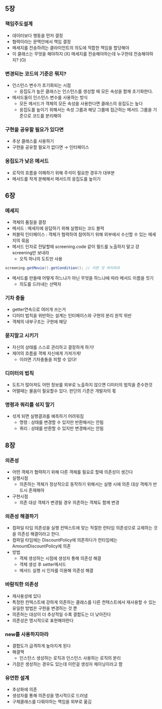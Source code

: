## 5장

### 책임주도설계

- 데이터보다 행동을 먼저 결정
- 협력이라는 문맥안에서 책임 결정
- 메세지를 전송하려는 클라이언트의 의도에 적합한 책임을 할당해야
- 이 클래스는 무엇을 해야하지 (X) 메세지를 전송해야하는데 누구한테 전송해야하지? (O)

### 변경되는 코드의 기준은 뭐지?

- 인스턴스 변수가 초기화되는 시점
  - 응집도가 높은 클래스는 인스턴스를 생성할 때 모든 속성을 함께 초기화한다.
- 메서드들이 인스턴스 변수를 사용하는 방식
  - 모든 메서드가 객체의 모든 속성을 사용한다면 클래스의 응집도는 높다
  - 응집도를 높이기 위해서는 속성 그룹과 해당 그룹에 접근하는 메서드 그룹을 기준으로 코드를 분리해야

### 구현을 공유할 필요가 있다면

- 추상 클래스를 사용하기
- 구현을 공유할 필요가 없다면 → 인터페이스

### 응집도가 낮은 메서드

- 로직의 흐름을 이해하기 위해 주석이 필요한 경우가 대부분
- 메서드를 작게 분해해서 메서드의 응집도를 높이기

## 6장

### 메세지

- 객체의 품질을 결정
- 메서드 : 메세지에 응답하기 위해 실행되는 코드 블럭
- 퍼블릭 인터페이스 : 객체가 협력하여 참여하기 위해 외부에서 수신할 수 있는 메세지의 묶음
- 메서드 인자로 전달할때 screening.code 같이 필드를 노출하지 말고 걍 screening만 보내라
  - 오직 하나의 도트만 사용

```java
screening.getMovie().getCondition(); // 이딴 짓 하지마라
```

- 메서드를 만들때 어떻게 하느냐가 아닌 무엇을 하느냐에 따라 메서드 이름을 짓기
  - 의도를 드러내는 선택자

### 기차 충돌

- getter연속으로 여러개 쓰는거
- 디미터 법칙을 위반하는 설계는 인터페이스와 구현의 분리 원칙 위반
- 객체의 내부구조는 구현에 해당

### 묻지말고 시키기

- 자신의 상태를 스스로 관리하고 결정하게 하기!
- 제어의 흐름을 객체 자신에게 가져가게!
  - 이러면 기차충돌을 피할 수 있다!

### 디미터의 법칙

- 도트가 많아져도 어떤 정보를 외부로 노출하지 않으면 디미터의 법칙을 준수한것
- 어떨때는 물음이 필요할수 있다. 판단의 기준은 개발자의 몫

### 명령과 쿼리를 섞지 말기

- 섞게 되면 실행결과를 예측하기 어려워짐
  - 명령 : 상태를 변경할 수 있지만 반환해서는 안됨
  - 쿼리 : 상태를 반환할 수 있지만 변경해서는 안됨

## 8장

### 의존성

- 어떤 객체가 협력하기 위해 다른 객체를 필요로 할때 의존성이 생긴다
- 실행시점
  - 의존하는 객체가 정상적으로 동작하기 위해서는 실행 시에 의존 대상 객체가 반드시 존재해야
- 구현시점
  - 의존 대상 객체가 변경될 경우 의존하는 객체도 함께 변경

### 의존성 해결하기

- 컴파일 타임 의존성을 실행 컨텍스트에 맞는 적절한 런타임 의존성으로 교체하는 것을 의존성 해결이라고 한다.
- 컴파일 타임에는 DiscountPolicy에 의존하다가 런타임에는 AmountDiscountPolicy에 의존
- 방법
  - 객체 생성하는 시점에 생성자 통해 의존성 해결
  - 객체 생성 후 setter메서드
  - 메서드 실행 시 인자를 이용해 의존성 해결

### 바람직한 의존성

- 재사용성에 있다
- 특정한 컨텍스트에 강하게 의존하는 클래스를 다른 컨텍스트에서 재사용할 수 있는 유일한 방법은 구현을 변경하는 것 뿐
- 의존하는 대상이 더 추상적일 수록 결합도는 더 낮아진다
- 의존성은 명시적으로 표현해야한다

### new를 사용하지마라

- 결합도가 급격하게 높아지게 된다
- 해결책
  - 인스턴스 생성하는 로직과 인스턴스 사용하는 로직의 분리
- 가끔은 생성하는 경우도 있는데 이런걸 생성자 체이닝이라고 함

### 유연한 설계

- 추상화에 의존
- 생성자를 통해 의존성을 명시적으로 드러냄
- 구체클래스를 다뤄야하는 책임을 외부로 옮김
